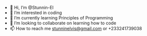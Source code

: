 - 👋 Hi, I’m @Stunnin-El
- 👀 I’m interested in coding 
- 🌱 I’m currently learning Principles of Programming 
- 💞️ I’m looking to collaborate on learning how to code
- 📫 How to reach me stunninelvis@gmail.com or +233241739038

<!---
Stunnin-El/Stunnin-El is a ✨ special ✨ repository because its `README.md` (this file) appears on your GitHub profile.
You can click the Preview link to take a look at your changes.
--->
